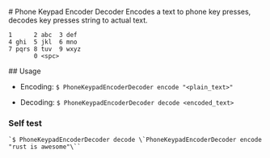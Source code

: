# Phone Keypad Encoder Decoder
Encodes a text to phone key presses, decodes key presses string to actual text.

```
1      2 abc  3 def
4 ghi  5 jkl  6 mno
7 pqrs 8 tuv  9 wxyz
       0 <spc>
```
## Usage
- Encoding:
    `$ PhoneKeypadEncoderDecoder encode "<plain_text>"`

- Decoding:
    `$ PhoneKeypadEncoderDecoder decode <encoded_text>`

### Self test
    `$ PhoneKeypadEncoderDecoder decode \`PhoneKeypadEncoderDecoder encode "rust is awesome"\``
